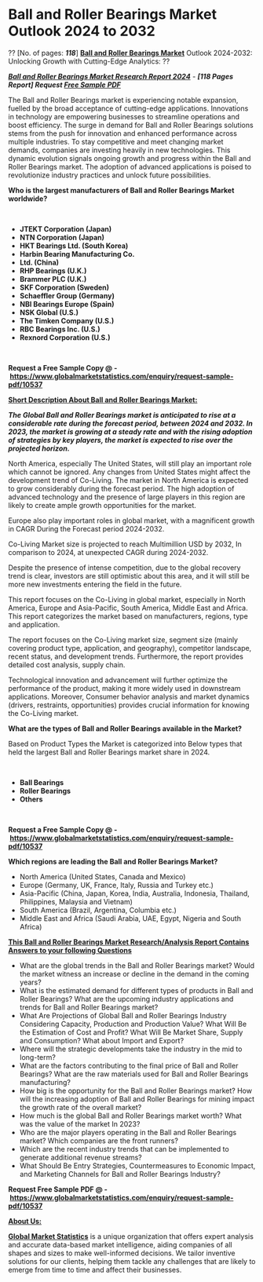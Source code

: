 <h1>Ball and Roller Bearings Market Outlook 2024 to 2032</h1>
<p>?? [No. of pages:&nbsp;<strong><em>118</em></strong>]&nbsp;<strong><a href="https://www.globalmarketstatistics.com/market-reports/ball-and-roller-bearings-market-10537">Ball and Roller Bearings&nbsp;Market</a></strong>&nbsp;Outlook 2024-2032: Unlocking Growth with Cutting-Edge Analytics: ??</p>
<p><strong><em><a href="https://www.globalmarketstatistics.com/market-reports/ball-and-roller-bearings-market-10537">Ball and Roller Bearings Market Research Report 2024</a></em></strong>&nbsp;-&nbsp;<strong><em>[118 Pages Report]&nbsp;Request <a href="https://www.globalmarketstatistics.com/enquiry/request-sample-pdf/10537">Free Sample PDF</a></em></strong></p>
<p>The Ball and Roller Bearings market is experiencing notable expansion, fuelled by the broad acceptance of cutting-edge applications. Innovations in technology are empowering businesses to streamline operations and boost efficiency. The surge in demand for Ball and Roller Bearings solutions stems from the push for innovation and enhanced performance across multiple industries. To stay competitive and meet changing market demands, companies are investing heavily in new technologies. This dynamic evolution signals ongoing growth and progress within the Ball and Roller Bearings market. The adoption of advanced applications is poised to revolutionize industry practices and unlock future possibilities.</p>
<p><strong>Who is the largest manufacturers of Ball and Roller Bearings Market worldwide?</strong></p>
<p>&nbsp;</p>
<ul>
<li><strong>JTEKT Corporation (Japan)</strong></li>
<li><strong>NTN Corporation (Japan)</strong></li>
<li><strong>HKT Bearings Ltd. (South Korea)</strong></li>
<li><strong>Harbin Bearing Manufacturing Co.</strong></li>
<li><strong>Ltd. (China)</strong></li>
<li><strong>RHP Bearings (U.K.)</strong></li>
<li><strong>Brammer PLC (U.K.)</strong></li>
<li><strong>SKF Corporation (Sweden)</strong></li>
<li><strong>Schaeffler Group (Germany)</strong></li>
<li><strong>NBI Bearings Europe (Spain)</strong></li>
<li><strong>NSK Global (U.S.)</strong></li>
<li><strong>The Timken Company (U.S.)</strong></li>
<li><strong>RBC Bearings Inc. (U.S.)</strong></li>
<li><strong>Rexnord Corporation (U.S.)</strong></li>
</ul>
<p>&nbsp;</p>
<p><strong>Request a Free Sample Copy @ -&nbsp;<a href="https://www.globalmarketstatistics.com/enquiry/request-sample-pdf/10537">https://www.globalmarketstatistics.com/enquiry/request-sample-pdf/10537</a></strong></p>
<p><strong><u>Short Description About Ball and Roller Bearings Market:</u></strong></p>
<p><strong><em>The Global Ball and Roller Bearings market is anticipated to rise at a considerable rate during the forecast period, between 2024 and 2032. In 2023, the market is growing at a steady rate and with the rising adoption of strategies by key players, the market is expected to rise over the projected horizon.</em></strong></p>
<p>North America, especially The United States, will still play an important role which cannot be ignored. Any changes from United States might affect the development trend of Co-Living. The market in North America is expected to grow considerably during the forecast period. The high adoption of advanced technology and the presence of large players in this region are likely to create ample growth opportunities for the market.</p>
<p>Europe also play important roles in global market, with a magnificent growth in CAGR During the Forecast period 2024-2032.</p>
<p>Co-Living Market size is projected to reach Multimillion USD by 2032, In comparison to 2024, at unexpected CAGR during 2024-2032.</p>
<p>Despite the presence of intense competition, due to the global recovery trend is clear, investors are still optimistic about this area, and it will still be more new investments entering the field in the future.</p>
<p>This report focuses on the Co-Living in global market, especially in North America, Europe and Asia-Pacific, South America, Middle East and Africa. This report categorizes the market based on manufacturers, regions, type and application.</p>
<p>The report focuses on the Co-Living market size, segment size (mainly covering product type, application, and geography), competitor landscape, recent status, and development trends. Furthermore, the report provides detailed cost analysis, supply chain.</p>
<p>Technological innovation and advancement will further optimize the performance of the product, making it more widely used in downstream applications. Moreover, Consumer behavior analysis and market dynamics (drivers, restraints, opportunities) provides crucial information for knowing the Co-Living market.</p>
<p><strong>What are the types of Ball and Roller Bearings available in the Market?</strong></p>
<p>Based on Product Types the Market is categorized into Below types that held the largest Ball and Roller Bearings market share in 2024.</p>
<p>&nbsp;</p>
<ul>
<li><strong>Ball Bearings</strong></li>
<li><strong>Roller Bearings</strong></li>
<li><strong>Others</strong></li>
</ul>
<p>&nbsp;</p>
<p><strong>Request a Free Sample Copy @ -&nbsp;<a href="https://www.globalmarketstatistics.com/enquiry/request-sample-pdf/10537">https://www.globalmarketstatistics.com/enquiry/request-sample-pdf/10537</a></strong></p>
<p><strong>Which regions are leading the Ball and Roller Bearings Market?</strong></p>
<ul>
<li>North America (United States, Canada and Mexico)</li>
<li>Europe (Germany, UK, France, Italy, Russia and Turkey etc.)</li>
<li>Asia-Pacific (China, Japan, Korea, India, Australia, Indonesia, Thailand, Philippines, Malaysia and Vietnam)</li>
<li>South America (Brazil, Argentina, Columbia etc.)</li>
<li>Middle East and Africa (Saudi Arabia, UAE, Egypt, Nigeria and South Africa)</li>
</ul>
<p><strong><u>This Ball and Roller Bearings Market Research/Analysis Report Contains Answers to your following Questions</u></strong></p>
<ul>
<li>What are the global trends in the Ball and Roller Bearings market? Would the market witness an increase or decline in the demand in the coming years?</li>
<li>What is the estimated demand for different types of products in Ball and Roller Bearings? What are the upcoming industry applications and trends for Ball and Roller Bearings market?</li>
<li>What Are Projections of Global Ball and Roller Bearings Industry Considering Capacity, Production and Production Value? What Will Be the Estimation of Cost and Profit? What Will Be Market Share, Supply and Consumption? What about Import and Export?</li>
<li>Where will the strategic developments take the industry in the mid to long-term?</li>
<li>What are the factors contributing to the final price of Ball and Roller Bearings? What are the raw materials used for Ball and Roller Bearings manufacturing?</li>
<li>How big is the opportunity for the Ball and Roller Bearings market? How will the increasing adoption of Ball and Roller Bearings for mining impact the growth rate of the overall market?</li>
<li>How much is the global Ball and Roller Bearings market worth? What was the value of the market In 2023?</li>
<li>Who are the major players operating in the Ball and Roller Bearings market? Which companies are the front runners?</li>
<li>Which are the recent industry trends that can be implemented to generate additional revenue streams?</li>
<li>What Should Be Entry Strategies, Countermeasures to Economic Impact, and Marketing Channels for Ball and Roller Bearings Industry?</li>
</ul>
<p><strong>Request Free Sample PDF @ -&nbsp;<a href="https://www.globalmarketstatistics.com/enquiry/request-sample-pdf/10537">https://www.globalmarketstatistics.com/enquiry/request-sample-pdf/10537</a></strong></p>
<p><strong><u>About Us:</u></strong></p>
<p><strong><a href="https://www.globalmarketstatistics.com/">Global Market Statistics</a></strong>&nbsp;is a unique organization that offers expert analysis and accurate data-based market intelligence, aiding companies of all shapes and sizes to make well-informed decisions. We tailor inventive solutions for our clients, helping them tackle any challenges that are likely to emerge from time to time and affect their businesses.</p>